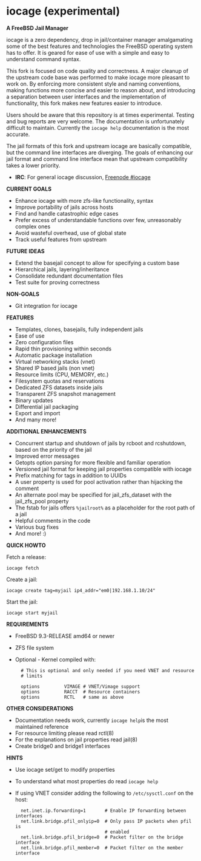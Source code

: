 iocage (experimental)
=====================

**A FreeBSD Jail Manager**

iocage is a zero dependency, drop in jail/container manager amalgamating some
of the best features and technologies the FreeBSD operating system has to offer.
It is geared for ease of use with a simple and easy to understand command
syntax.

This fork is focused on code quality and correctness. A major cleanup of the
upstream code base was performed to make iocage more pleasant to work on. By
enforcing more consistent style and naming conventions, making functions more
concise and easier to reason about, and introducing a separation between user
interfaces and the implementation of functionality, this fork makes new features
easier to introduce.

Users should be aware that this repository is at times experimental. Testing and
bug reports are very welcome. The documentation is unfortunately difficult to
maintain. Currently the `iocage help` documentation is the most accurate.

The jail formats of this fork and upstream iocage are basically compatible, but
the command line interfaces are diverging. The goals of enhancing our jail
format and command line interface mean that upstream compatibility takes a lower
priority.

- **IRC**: For general iocage discussion, [Freenode #iocage](https://www.irccloud.com/invite?hostname=irc.freenode.net&channel=%23iocage)

**CURRENT GOALS**
- Enhance iocage with more zfs-like functionality, syntax
- Improve portability of jails across hosts
- Find and handle catastrophic edge cases
- Prefer excess of understandable functions over few, unreasonably complex ones
- Avoid wasteful overhead, use of global state
- Track useful features from upstream

**FUTURE IDEAS**
- Extend the basejail concept to allow for specifying a custom base
- Hierarchical jails, layering/inheritance
- Consolidate redundant documentation files
- Test suite for proving correctness

**NON-GOALS**
- Git integration for iocage

**FEATURES**
- Templates, clones, basejails, fully independent jails
- Ease of use
- Zero configuration files
- Rapid thin provisioning within seconds
- Automatic package installation
- Virtual networking stacks (vnet)
- Shared IP based jails (non vnet)
- Resource limits (CPU, MEMORY, etc.)
- Filesystem quotas and reservations
- Dedicated ZFS datasets inside jails
- Transparent ZFS snapshot management
- Binary updates
- Differential jail packaging
- Export and import
- And many more!

**ADDITIONAL ENHANCEMENTS**
- Concurrent startup and shutdown of jails by rcboot and rcshutdown, based on
  the priority of the jail
- Improved error messages
- Getopts option parsing for more flexible and familiar operation
- Versioned jail format for keeping jail properties compatible with iocage
- Prefix matching for tags in addition to UUIDs
- A user property is used for pool activation rather than hijacking the comment
- An alternate pool may be specified for jail_zfs_dataset with the jail_zfs_pool
  property
- The fstab for jails offers `%jailroot%` as a placeholder for the root path of
  a jail
- Helpful comments in the code
- Various bug fixes
- And more! :)

**QUICK HOWTO**

Fetch a release:

`iocage fetch`

Create a jail:

`iocage create tag=myjail ip4_addr="em0|192.168.1.10/24"`

Start the jail:

`iocage start myjail`

**REQUIREMENTS**
- FreeBSD 9.3-RELEASE amd64 or newer
- ZFS file system
- Optional - Kernel compiled with:

        # This is optional and only needed if you need VNET and resource
        # limits

        options         VIMAGE # VNET/Vimage support
        options         RACCT  # Resource containers
        options         RCTL   # same as above

**OTHER CONSIDERATIONS**
- Documentation needs work, currently `iocage help`is the most maintained
  reference
- For resource limiting please read rctl(8)
- For the explanations on jail properties read jail(8)
- Create bridge0 and bridge1 interfaces

**HINTS**
- Use iocage set/get to modify properties
- To understand what most properties do read `iocage help`
- If using VNET consider adding the following to `/etc/sysctl.conf` on the host:

        net.inet.ip.forwarding=1       # Enable IP forwarding between interfaces
        net.link.bridge.pfil_onlyip=0  # Only pass IP packets when pfil is
                                       # enabled
        net.link.bridge.pfil_bridge=0  # Packet filter on the bridge interface
        net.link.bridge.pfil_member=0  # Packet filter on the member interface
